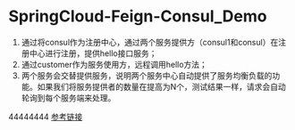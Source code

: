 # SpringCloud-Feign-Consul_Demo

1. 通过将consul作为注册中心，通过两个服务提供方（consul1和consul）在注册中心进行注册，提供hello接口服务；    
2. 通过customer作为服务使用方，远程调用hello方法；    
3. 两个服务会交替提供服务，说明两个服务中心自动提供了服务均衡负载的功能。如果我们将服务提供者的数量在提高为N个，测试结果一样，请求会自动轮询到每个服务端来处理。    

44444444
[参考链接](http://www.ityouknow.com/spring-cloud.html)

